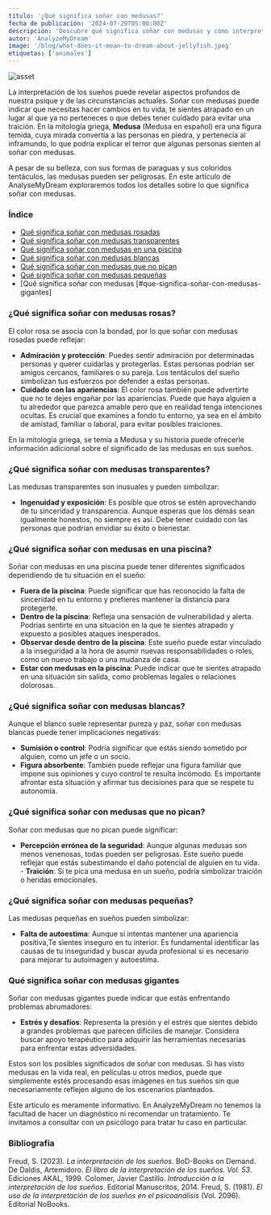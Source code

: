 ```yaml
---
título: '¿Qué significa soñar con medusas?'
fecha de publicación: '2024-07-29T05:00:00Z'
descripción: 'Descubre qué significa soñar con medusas y cómo interpretar estos sueños. Conozca los diferentes significados de medusa rosada, clara, blanca y más.'
autor: 'AnalyzeMyDream'
image: '/blog/what-does-it-mean-to-dream-about-jellyfish.jpeg'
etiquetas: ['animales']
---
```


![asset](/blog/what-does-it-mean-to-dream-about-jellyfish.jpeg)

La interpretación de los sueños puede revelar aspectos profundos de nuestra psique y de las circunstancias actuales. Soñar con medusas puede indicar que necesitas hacer cambios en tu vida, te sientes atrapado en un lugar al que ya no perteneces o que debes tener cuidado para evitar una traición. En la mitología griega, **Medusa** (Medusa en español) era una figura temida, cuya mirada convertía a las personas en piedra, y pertenecía al inframundo, lo que podría explicar el terror que algunas personas sienten al soñar con medusas.

A pesar de su belleza, con sus formas de paraguas y sus coloridos tentáculos, las medusas pueden ser peligrosas. En este artículo de AnalyseMyDream exploraremos todos los detalles sobre lo que significa soñar con medusas.

### Índice

- [Qué significa soñar con medusas rosadas](#que-significa-soñar-con-medusas-rosas)
- [Qué significa soñar con medusas transparentes](#que-significa-soñar-con-medusas-transparentes)
- [Qué significa soñar con medusas en una piscina](#que-significa-soñar-con-medusas-en-una-piscina)
- [Qué significa soñar con medusas blancas](#que-significa-soñar-con-medusas-blancas)
- [Qué significa soñar con medusas que no pican](#que-significa-soñar-con-medusas-que-no-pican)
- [Qué significa soñar con medusas pequeñas](#que-significa-soñar-con-medusas-pequeñas)
- [Qué significa soñar con medusas [#que-significa-soñar-con-medusas-gigantes]

### ¿Qué significa soñar con medusas rosas?

El color rosa se asocia con la bondad, por lo que soñar con medusas rosadas puede reflejar:

- **Admiración y protección**: Puedes sentir admiración por determinadas personas y querer cuidarlas y protegerlas. Estas personas podrían ser amigos cercanos, familiares o su pareja. Los tentáculos del sueño simbolizan tus esfuerzos por defender a estas personas.
- **Cuidado con las apariencias**: El color rosa también puede advertirte que no te dejes engañar por las apariencias. Puede que haya alguien a tu alrededor que parezca amable pero que en realidad tenga intenciones ocultas. Es crucial que examines a fondo tu entorno, ya sea en el ámbito de amistad, familiar o laboral, para evitar posibles traiciones.

En la mitología griega, se temía a Medusa y su historia puede ofrecerle información adicional sobre el significado de las medusas en sus sueños. 

### ¿Qué significa soñar con medusas transparentes?

Las medusas transparentes son inusuales y pueden simbolizar:

- **Ingenuidad y exposición**: Es posible que otros se estén aprovechando de tu sinceridad y transparencia. Aunque esperas que los demás sean igualmente honestos, no siempre es así. Debe tener cuidado con las personas que podrían envidiar su éxito o bienestar.

### ¿Qué significa soñar con medusas en una piscina?

Soñar con medusas en una piscina puede tener diferentes significados dependiendo de tu situación en el sueño:

- **Fuera de la piscina**: Puede significar que has reconocido la falta de sinceridad en tu entorno y prefieres mantener la distancia para protegerte.
- **Dentro de la piscina**: Refleja una sensación de vulnerabilidad y alerta. Podrías sentirte en una situación en la que te sientes atrapado y expuesto a posibles ataques inesperados.
- **Observar desde dentro de la piscina**: Este sueño puede estar vinculado a la inseguridad a la hora de asumir nuevas responsabilidades o roles, como un nuevo trabajo o una mudanza de casa.
- **Estar con medusas en la piscina**: Puede indicar que te sientes atrapado en una situación sin salida, como problemas legales o relaciones dolorosas.

### ¿Qué significa soñar con medusas blancas?

Aunque el blanco suele representar pureza y paz, soñar con medusas blancas puede tener implicaciones negativas:

- **Sumisión o control**: Podría significar que estás siendo sometido por alguien, como un jefe o un socio. 
- **Figura absorbente**: También puede reflejar una figura familiar que impone sus opiniones y cuyo control te resulta incómodo. Es importante afrontar esta situación y afirmar tus decisiones para que se respete tu autonomía.

### ¿Qué significa soñar con medusas que no pican?

Soñar con medusas que no pican puede significar:

- **Percepción errónea de la seguridad**: Aunque algunas medusas son menos venenosas, todas pueden ser peligrosas. Este sueño puede reflejar que estás subestimando el daño potencial de alguien en tu vida. - **Traición**: Si te pica una medusa en un sueño, podría simbolizar traición o heridas emocionales.

### ¿Qué significa soñar con medusas pequeñas?

Las medusas pequeñas en sueños pueden simbolizar:

- **Falta de autoestima**: Aunque si intentas mantener una apariencia positiva,Te sientes inseguro en tu interior. Es fundamental identificar las causas de tu inseguridad y buscar ayuda profesional si es necesario para mejorar tu autoimagen y autoestima.

### Qué significa soñar con medusas gigantes

Soñar con medusas gigantes puede indicar que estás enfrentando problemas abrumadores:

- **Estrés y desafíos**: Representa la presión y el estrés que sientes debido a grandes problemas que parecen difíciles de manejar. Considera buscar apoyo terapéutico para adquirir las herramientas necesarias para enfrentar estas adversidades.

Estos son los posibles significados de soñar con medusas. Si has visto medusas en la vida real, en películas u otros medios, puede que simplemente estés procesando esas imágenes en tus sueños sin que necesariamente reflejen alguno de los escenarios planteados.

Este artículo es meramente informativo. En AnalyzeMyDream no tenemos la facultad de hacer un diagnóstico ni recomendar un tratamiento. Te invitamos a consultar con un psicólogo para tratar tu caso en particular.

### Bibliografía

Freud, S. (2023). *La interpretación de los sueños*. BoD-Books on Demand. 
De Daldis, Artemidoro. *El libro de la interpretación de los sueños. Vol. 53*. Ediciones AKAL, 1999. 
Colomer, Javier Castillo. *Introducción a la interpretación de los sueños*. Editorial Manuscritos, 2014. 
Freud, S. (1981). *El uso de la interpretación de los sueños en el psicoanálisis* (Vol. 2096). Editorial NoBooks.